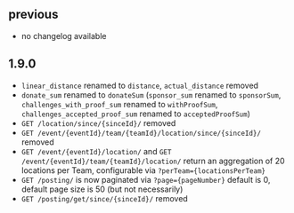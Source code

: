 ## previous

 - no changelog available

## 1.9.0

 - `linear_distance` renamed to `distance`, `actual_distance` removed
 - `donate_sum` renamed to `donateSum` (`sponsor_sum` renamed to `sponsorSum`, `challenges_with_proof_sum` renamed to `withProofSum`, `challenges_accepted_proof_sum` renamed to `acceptedProofSum`)
 - `GET /location/since/{sinceId}/` removed
 - `GET /event/{eventId}/team/{teamId}/location/since/{sinceId}/` removed
 - `GET /event/{eventId}/location/` and `GET /event/{eventId}/team/{teamId}/location/` return an aggregation of 20 locations per Team, configurable via `?perTeam={locationsPerTeam}`
 - `GET /posting/` is now paginated via `?page={pageNumber}` default is 0, default page size is 50 (but not necessarily)
 - `GET /posting/get/since/{sinceId}/` removed